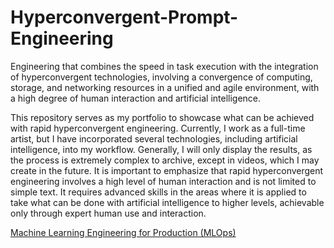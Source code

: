 # Hyperconvergent-Prompt-Engineering

Engineering that combines the speed in task execution with the integration of hyperconvergent technologies, involving a convergence of computing, storage, and networking resources in a unified and agile environment, with a high degree of human interaction and artificial intelligence.

This repository serves as my portfolio to showcase what can be achieved with rapid hyperconvergent engineering. Currently, I work as a full-time artist, but I have incorporated several technologies, including artificial intelligence, into my workflow. Generally, I will only display the results, as the process is extremely complex to archive, except in videos, which I may create in the future. It is important to emphasize that rapid hyperconvergent engineering involves a high level of human interaction and is not limited to simple text. It requires advanced skills in the areas where it is applied to take what can be done with artificial intelligence to higher levels, achievable only through expert human use and interaction.

[Machine Learning Engineering for Production (MLOps)](https://coursera.org/share/0b6c62e32376b1c83e22585afc42897c)

